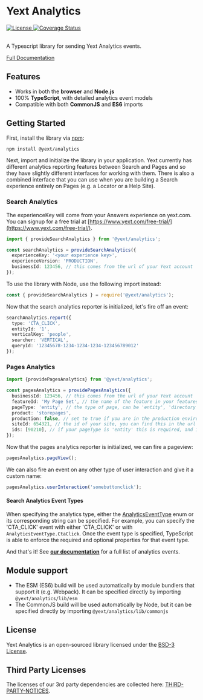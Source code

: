 # Yext Analytics

<div>
  <a href="./LICENSE">
    <img src="https://img.shields.io/badge/License-BSD%203--Clause-blue.svg" alt="License"/>
  </a>
  <a href='https://coveralls.io/github/yext/analytics?branch=main'>
    <img src='https://coveralls.io/repos/github/yext/analytics/badge.svg?branch=main' alt='Coverage Status' />
  </a>
</div>
<br>

A Typescript library for sending Yext Analytics events.

[Full Documentation](./docs/analytics.md)

## Features

- Works in both the **browser** and **Node.js**
- 100% **TypeScript**, with detailed analytics event models
- Compatible with both **CommonJS** and **ES6** imports

## Getting Started

First, install the library via [npm](https://www.npmjs.com/get-npm):

```bash
npm install @yext/analytics
```

Next, import and initialize the library in your application.  Yext currently has different analytics reporting features 
between Search and Pages and so they have slightly different interfaces for working with them.  There is also a combined
interface that you can use when you are building a Search experience entirely on Pages (e.g. a Locator or a Help Site).


### Search Analytics
The experienceKey will come from your Answers experience on yext.com. You can signup for a free trial at [https://www.yext.com/free-trial/](https://www.yext.com/free-trial/).

```ts
import { provideSearchAnalytics } from '@yext/analytics';

const searchAnalytics = provideSearchAnalytics({
  experienceKey: '<your experience key>',
  experienceVersion: 'PRODUCTION',
  businessId: 123456, // this comes from the url of your Yext account
});
```

To use the library with Node, use the following import instead:
```ts
const { provideSearchAnalytics } = require('@yext/analytics');
``` 

Now that the search analytics reporter is initialized, let's fire off an event:

```ts
searchAnalytics.report({
  type: 'CTA_CLICK',
  entityId: '1',
  verticalKey: 'people',
  searcher: 'VERTICAL',
  queryId: '12345678-1234-1234-1234-123456789012'
});
```

### Pages Analytics

```ts
import {providePagesAnalytics} from '@yext/analytics';

const pagesAnalytics = providePagesAnalytics({
  businessId: 123456, // this comes from the url of your Yext account 
  featureId: 'My Page Set', // the name of the feature in your features.json
  pageType: 'entity', // the type of page, can be 'entity', 'directory', 'locator', or 'static'
  product: 'storepages',
  production: false, // set to true if you are in the production environment
  siteId: 654321, // the id of your site, you can find this in the url of your deploy page
  ids: [90210], // if your pageType is 'entity' this is required, and it is the uid of the entity 
});
```

Now that the pages analytics reporter is initialized, we can fire a pageview:
```ts
pagesAnalytics.pageView();
```

We can also fire an event on any other type of user interaction and give it a custom name:
```ts
pagesAnalytics.userInteraction('somebuttonclick');
```

#### Search Analytics Event Types
When specifying the analytics type, either the [AnalyticsEventType](./docs/analytics.analyticseventtype.md) enum
or its corresponding string can be specified. For example, you can specify the 'CTA_CLICK' event with either 'CTA_CLICK' or
with `AnalyticsEventType.CtaClick`. Once the event type is specified, TypeScript is able to enforce the required and
optional properties for that event type.

And that's it! See **[our documentation](./docs/analytics.md)** for a full list of analytics events.

## Module support
- The ESM (ES6) build will be used automatically by module bundlers that support it (e.g. Webpack). It can be specified directly by importing `@yext/analytics/lib/esm`
- The CommonJS build will be used automatically by Node, but it can be specified directly by importing `@yext/analytics/lib/commonjs`

## License

Yext Analytics is an open-sourced library licensed under the [BSD-3 License](./LICENSE).

## Third Party Licenses

The licenses of our 3rd party dependencies are collected here: [THIRD-PARTY-NOTICES](./THIRD-PARTY-NOTICES).